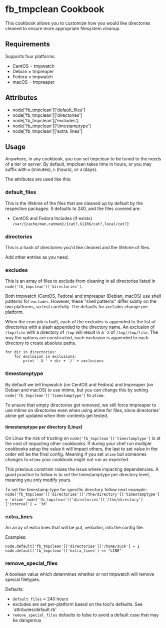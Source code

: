 fb_tmpclean Cookbook
====================
This cookbook allows you to customize how you would like directories cleaned
to ensure more appropriate filesystem cleanup.

Requirements
------------
Supports four platforms:
* CentOS = tmpwatch
* Debian = tmpreaper
* Fedora = tmpwatch
* macOS  = tmpreaper

Attributes
----------
* node['fb_tmpclean']['default_files']
* node['fb_tmpclean']['directories']
* node['fb_tmpclean']['excludes']
* node['fb_tmpclean']['timestamptype']
* node['fb_tmpclean']['extra_lines']

Usage
-----
Anywhere, in any cookbook, you can set tmpclean to be tuned to the needs of a
tier or server. By default, tmpclean takes time in hours, or you may suffix
with `m` (minutes), `h` (hours), or `d` (days).

The attributes are used like this:

### default_files

This is the lifetime of the files that are cleaned up by default by
the respective packages. It defaults to 240, and the files covered are:

* CentOS and Fedora Includes (if exists)
  `/var/{cache/man,catman}/{cat?,X11R6/cat?,local/cat?}`

### directories

This is a hash of directories you'd like cleaned and the lifetime of files.

Add other entries as you need.

### excludes

This is an array of files to exclude from cleaning in all directories listed in
`node['fb_tmpclean']['directories']`.

Both tmpwatch (CentOS, Fedora) and tmpreaper (Debian, macOS) use shell patterns
for `excludes`. However, these "shell patterns" differ subtly on the two
platforms, so test carefully. The defaults for `excludes` change per platform.

When the cron job is built, each of the excludes is appended to the list of
directories with a slash appended to the directory name. An exclusion of
`/tmp/file` with a directory of `/tmp` will result in a `-X` of
`/tmp//tmp/file`. The way the options are constructed, each exclusion is
appended to each directory to create absolute paths.

```
for dir in directories:
    for exclusion in exclusions:
        print '-X ' + dir + '/' + exclusions
```

### timestamptype

By default we tell tmpwatch (on CentOS and Fedora) and tmpreaper (on Debian and
macOS) to use mtime, but you can change this by setting
`node['fb_tmpclean']['timestamptype']` to `atime`.

To ensure that empty directories get removed, we still force tmpreaper to use
mtime on directories even when using atime for files, since directories' atime
get updated when their contents get tested.

#### timestamptype per directory (Linux)

On Linux the risk of trusting on `node['fb_tmpclean']['timestamptype']` is at
the cost of impacting other cookbooks. If during your chef run multiple
cookbooks setup the value it will impact others, the last to set value in the
order will be the final config. Meaning if you set `atime` but someones changes
to `mtime` your cookbook might not run as expected.

This previous constrain raises the issue where impacting dependencies. A good
practice to follow is to set the timestamptype per directory level, meaning you
only modify yours.

To set the timestamp type for specific directory follow next example:
`node['fb_tmpclean']['directories']['/the/directory']['timestamptype'] = 'mtime'`
`node['fb_tmpclean']['directories']['/the/directory']['interval'] = '3d'`

### extra_lines

An array of extra lines that will be put, verbatim, into the config file.

Examples:

```
node.default['fb_tmpclean']['directories']['/home/zuck'] = 1
node.default['fb_tmpclean']['extra_lines'] << "LINE"
```

### remove_special_files

A boolean value which determines whether or not tmpwatch will remove special
filetypes.

Defaults:

* `default_files` = 240 hours
* excludes are set per-platform based on the tool's defaults. See
  `attributes/default.rb'
* `remove_special_files` defaults to false to avoid a default case that may be
  dangerous
